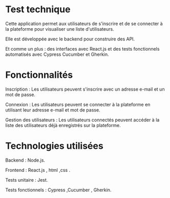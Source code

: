# Test technique 

Cette application permet aux utilisateurs de s'inscrire et de se connecter à la plateforme pour visualiser une liste d'utilisateurs. 

Elle est développée avec le backend pour construire des API.  

Et comme un plus : des interfaces avec React.js et des tests fonctionnels automatisés avec Cypress Cucumber et Gherkin. 

# Fonctionnalités
Inscription : Les utilisateurs peuvent s'inscrire avec un adresse e-mail et un mot de passe.

Connexion : Les utilisateurs peuvent se connecter à la plateforme en utilisant leur adresse e-mail et mot de passe.

Gestion des utilisateurs : Les utilisateurs connectés peuvent accéder à la liste des utilisateurs déjà enregistrés sur la plateforme.

# Technologies utilisées
Backend : Node.js.

Frontend : React.js , html ,css .

Tests unitaire : Jest. 

Tests fonctionnels : Cypress ,Cucumber , Gherkin.
